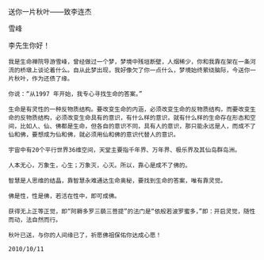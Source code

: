 送你一片秋叶——致李连杰

雪峰


李先生你好！

    我是生命禅院导游雪峰，曾经做过一个梦，梦境中残垣断壁，人烟稀少，你和我靠在架在一条河流的桥墩上谈论着什么。自从此梦出现，我好像欠了你一点什么，梦境始终萦绕脑际，今送你一片秋叶，作为还债了缘。

    你说：“从1997 年开始，我专心寻找生命的答案。”

    生命是有灵性的一种反物质结构。要改变生命的内涵，必须改变生命的反物质结构，而要改变生命的反物质结构，必须改变生命具有的意识，有什么样的意识，就有什么样的生命存在形态和空间，比如人、仙、佛都是生命，但各自的意识不同，具有人的意识，那只能永远是人，而成不了仙和佛，要想成为仙和佛，就必须用仙和佛的意识代替人的意识。

    宇宙中有20个平行世界36维空间，天堂主要指千年界、万年界、极乐界及其仙岛群岛洲。

    人本无心，万象生，心生；万象灭，心灭。所以，靠心是成不了佛的。

    智慧是人思维的结晶，靠智慧永难通达生命奥秘，要找到生命的答案，唯有靠灵觉。

    佛是性，性是佛，若活在性中，即可成佛。

    获得无上正等正觉，即“阿耨多罗三藐三菩提”的法门是“依般若波罗蜜多，”即：开启灵觉，随性而动，法自然而行。

    秋叶已送，与你的人间缘已了，祈愿佛祖保佑你达成心愿！

    2010/10/11



